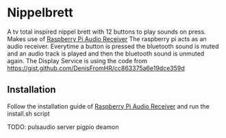 # Nippelbrett
A tv total inspired nippel brett with 12 buttons to play sounds on press. <br>
Makes use of [Raspberry Pi Audio Receiver](https://github.com/nicokaiser/rpi-audio-receiver)
The raspberry pi acts as an audio receiver. Everytime a button is pressed the bluetooth sound is muted and an audio track is played and then the bluetooth sound is unmuted again.
The Display Service is using the code from https://gist.github.com/DenisFromHR/cc863375a6e19dce359d

## Installation
Follow the installation guide of [Raspberry Pi Audio Receiver](https://github.com/nicokaiser/rpi-audio-receiver)
and run the install.sh script


TODO: pulsaudio server pigpio deamon